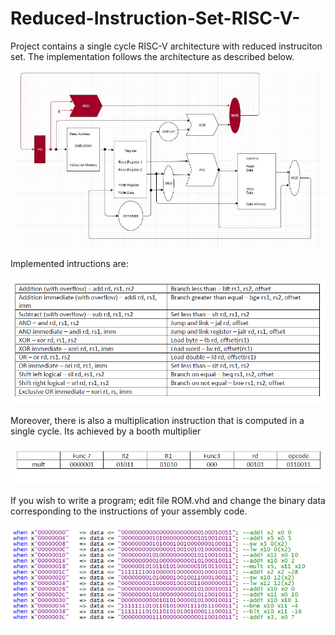 # Reduced-Instruction-Set-RISC-V-

Project contains a single cycle RISC-V architecture with reduced instruciton set. The implementation follows the architecture as described below.

![](Images/IM03.png)

Implemented intructions are:

![](Images/IM02.png)

Moreover, there is also a multiplication instruction that is computed in a single cycle. Its achieved by a booth multiplier

![](Images/IM01.png)

If you wish to write a program; edit file ROM.vhd and change the binary data corresponding to the instructions of your assembly code.

![](Images/IM04.png)

